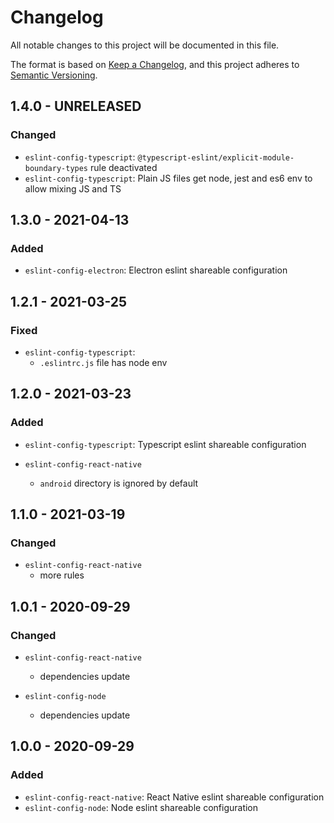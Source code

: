 # Changelog

All notable changes to this project will be documented in this file.

The format is based on [Keep a Changelog](https://keepachangelog.com/en/1.0.0/),
and this project adheres to [Semantic Versioning](https://semver.org/spec/v2.0.0.html).

## 1.4.0 - UNRELEASED

### Changed

- `eslint-config-typescript`: `@typescript-eslint/explicit-module-boundary-types` rule deactivated
- `eslint-config-typescript`: Plain JS files get node, jest and es6 env to allow mixing JS and TS

## 1.3.0 - 2021-04-13

### Added

- `eslint-config-electron`: Electron eslint shareable configuration

## 1.2.1 - 2021-03-25

### Fixed

- `eslint-config-typescript`:
  - `.eslintrc.js` file has node env

## 1.2.0 - 2021-03-23

### Added

- `eslint-config-typescript`: Typescript eslint shareable configuration

- `eslint-config-react-native`
  - `android` directory is ignored by default

## 1.1.0 - 2021-03-19

### Changed

- `eslint-config-react-native`
  - more rules

## 1.0.1 - 2020-09-29

### Changed

- `eslint-config-react-native`
  - dependencies update

- `eslint-config-node`
  - dependencies update

## 1.0.0 - 2020-09-29

### Added

- `eslint-config-react-native`: React Native eslint shareable configuration
- `eslint-config-node`: Node eslint shareable configuration
